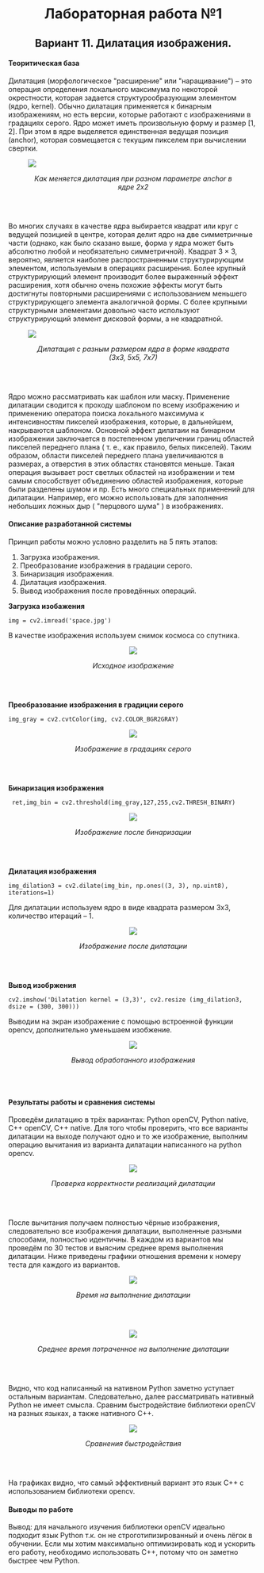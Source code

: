 <h1 align="center">Лабораторная работа №1</h1>

<h2 align="center">Вариант 11. Дилатация изображения.</h2>



<h4>Теоритическая база</h4>

Дилатация (морфологическое "расширение" или "наращивание") – это операция определения локального максимума по некоторой окрестности, которая задается структурообразующим элементом (ядро, kernel). Обычно дилатация применяется к бинарным изображениям, но есть версии, которые работают с изображениями в градациях серого. Ядро может иметь произвольную форму и размер [1, 2]. При этом в ядре выделяется единственная ведущая позиция (anchor), которая совмещается с текущим пикселем при вычислении свертки. 
<figure>
  <p><img src="img_for_readme/anchor.png"></p>
  <figcaption align="center"><i>Как меняется дилатация при разном параметре anchor в ядре 2х2</i></figcaption>
</figure><br><br>

Во многих случаях в качестве ядра выбирается  квадрат или круг с ведущей позицией в центре, которая делит ядро на две симметричные части (однако, как было сказано выше, форма у ядра может быть абсолютно любой и необязательно симметричной). Квадрат 3 × 3, вероятно, является наиболее распространенным структурирующим элементом, используемым в операциях расширения. Более крупный структурирующий элемент производит более выраженный эффект расширения, хотя обычно очень похожие эффекты могут быть достигнуты повторными расширениями с использованием меньшего структурирующего элемента аналогичной формы. С более крупными структурными элементами довольно часто используют структурирующий элемент дисковой формы, а не квадратной. 

<figure>
  <p><img src="img_for_readme/kernel.png"></p>
  <figcaption align="center"><i>Дилатация с разным размером ядра в форме квадрата (3х3, 5х5, 7х7)</i></figcaption>
</figure><br><br>

Ядро можно рассматривать как шаблон или маску. Применение дилатации сводится к проходу шаблоном по всему изображению и применению оператора поиска локального максимума к интенсивностям пикселей изображения, которые, в дальнейшем, накрываются шаблоном. Основной эффект дилатаии на бинарном изображении заключается в постепенном увеличении границ областей пикселей переднего плана ( т. е., как правило, белых пикселей). Таким образом, области пикселей переднего плана увеличиваются в размерах, а отверстия в этих областях становятся меньше. Такая операция вызывает рост светлых областей на изображении и тем самым способствует объединению областей изображения, которые были разделены шумом и пр. Есть много специальных применений для дилатации. Например, его можно использовать для заполнения небольших ложных дыр ( "перцового шума" ) в изображениях. 

<h4>Описание разработанной системы</h4>

Принцип работы можно условно разделить на 5 пять этапов:
1) Загрузка изображения.
2) Преобразование изображения в градации серого.
3) Бинаризация изображения.
4) Дилатация изображения.
5) Вывод изображения после проведённых операций.

<b>Загрузка изобажения</b>
```
img = cv2.imread('space.jpg')
```
В качестве изображения используем снимок космоса со спутника.
<figure>
  <p align="center"><img src="img_for_readme/original.png"></p>
  <figcaption align="center"><i>Исходное изображение</i></figcaption>
</figure><br><br>

<b>Преобразование изображения в градиции серого</b>
```
img_gray = cv2.cvtColor(img, cv2.COLOR_BGR2GRAY)
```
<figure>
  <p align="center"><img src="img_for_readme/gray.png"></p>
  <figcaption align="center"><i>Изображение в градациях серого</i></figcaption>
</figure><br><br>

<b>Бинаризация изображения</b> 
```
 ret,img_bin = cv2.threshold(img_gray,127,255,cv2.THRESH_BINARY)
```
<figure>
  <p align="center"><img src="img_for_readme/binarization.png"></p>
  <figcaption align="center"><i>Изображение после бинаризации</i></figcaption>
</figure><br><br>

<b>Дилатация изображения</b>
```
img_dilation3 = cv2.dilate(img_bin, np.ones((3, 3), np.uint8), iterations=1)
```
Для дилатации используем ядро в виде квадрата размером 3х3, количество итераций – 1.
<figure>
  <p align="center"><img src="img_for_readme/dilatation.png"></p>
  <figcaption align="center"><i>Изображение после дилатации</i></figcaption>
</figure><br><br>

<b>Вывод изобржения</b> 
```
cv2.imshow('Dilatation kernel = (3,3)', cv2.resize (img_dilation3, dsize = (300, 300)))
```
 Выводим на экран изображение с помощью встроенной функции opencv, дополнительно уменьшаем изобжение.

<figure>
  <p align="center"><img src="img_for_readme/output.png"></p>
  <figcaption align="center"><i>Вывод обработанного изображения</i></figcaption>
</figure><br><br>

<h4>Результаты работы и сравнения системы</h4>

Проведём дилатацию в трёх вариантах: Python openCV, Python native, C++ openCV, C++ native. Для того чтобы проверить, что все варианты дилатации на выходе получают одно и то же изображение, выполним операцию вычитания из варианта дилатации написанного на python opencv.

<figure>
  <p align="center"><img src="img_for_readme/correct.png"></p>
  <figcaption align="center"><i>Проверка корректности реализаций дилатации</i></figcaption>
</figure><br><br>

После вычитания получаем полностью чёрные изображения, следовательно все изображения дилатации, выполненные разными способами, полностью идентичны.
В каждом из вариантов мы проведём по 30 тестов и выясним среднее время выполнения дилатации.
Ниже приведены графики отношения времени к номеру теста для каждого из вариантов.

<figure>
  <p align="center"><img src="img_for_readme/test graph.png"></p>
  <figcaption align="center"><i>Время на выполнение дилатации</i></figcaption>
</figure><br><br>


<figure>
  <p align="center"><img src="img_for_readme/test gisto.png"></p>
  <figcaption align="center"><i>Среднее время потраченное на выполнение дилатации</i></figcaption>
</figure><br><br>

Видно, что код написанный на нативном Python заметно уступает остальным вариантам. Следовательно, далее рассматривать нативный Python не имеет смысла. 
Сравним быстродействие библиотеки openCV на разных языках, а также нативного C++.
<figure>
  <p align="center"><img src="img_for_readme/test end.png"></p>
  <figcaption align="center"><i>Сравнения быстродействия</i></figcaption>
</figure><br><br>

На графиках видно, что самый эффективный вариант это язык С++ с использованием библиотеки opencv.

<h4>Выводы по работе</h4>

Вывод: для начального изучения библиотеки openCV идеально подходит язык Python т.к. он не строготипизированный и очень лёгок в обучении. Если мы хотим максимально оптимизировать код и ускорить его работу, необходимо использовать C++, потому что он заметно быстрее чем Python. 